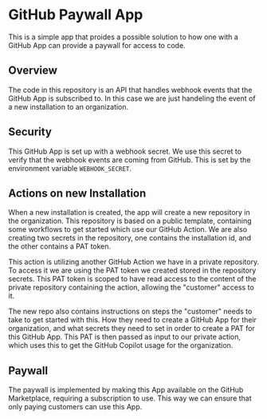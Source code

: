 # GitHub Paywall App

This is a simple app that proides a possible solution to how one with a GitHub App can provide a paywall for access to code. 

## Overview

The code in this repository is an API that handles webhook events that the GitHub App is subscribed to. In this case we are just handeling the event of a new installation to an organization.

## Security

This GitHub App is set up with a webhook secret. We use this secret to verify that the webhook events are coming from GitHub. This is set by the environment variable `WEBHOOK_SECRET`.

## Actions on new Installation

When a new installation is created, the app will create a new repository in the organization. This repository is based on a public template, containing some workflows to get started which use our GitHub Action. We are also creating two secrets in the repository, one contains the installation id, and the other contains a PAT token.

This action is utilizing another GitHub Action we have in a private repository. To access it we are using the PAT token we created stored in the repository secrets. This PAT token is scoped to have read access to the content of the private repository containing the action, allowing the "customer" access to it.

The new repo also contains instructions on steps the "customer" needs to take to get started with this. How they need to create a GitHub App for their organization, and what secrets they need to set in order to create a PAT for this GitHub App. This PAT is then passed as input to our private action, which uses this to get the GitHub Copilot usage for the organization.

## Paywall

The paywall is implemented by making this App available on the GitHub Marketplace, requiring a subscription to use. This way we can ensure that only paying customers can use this App.
